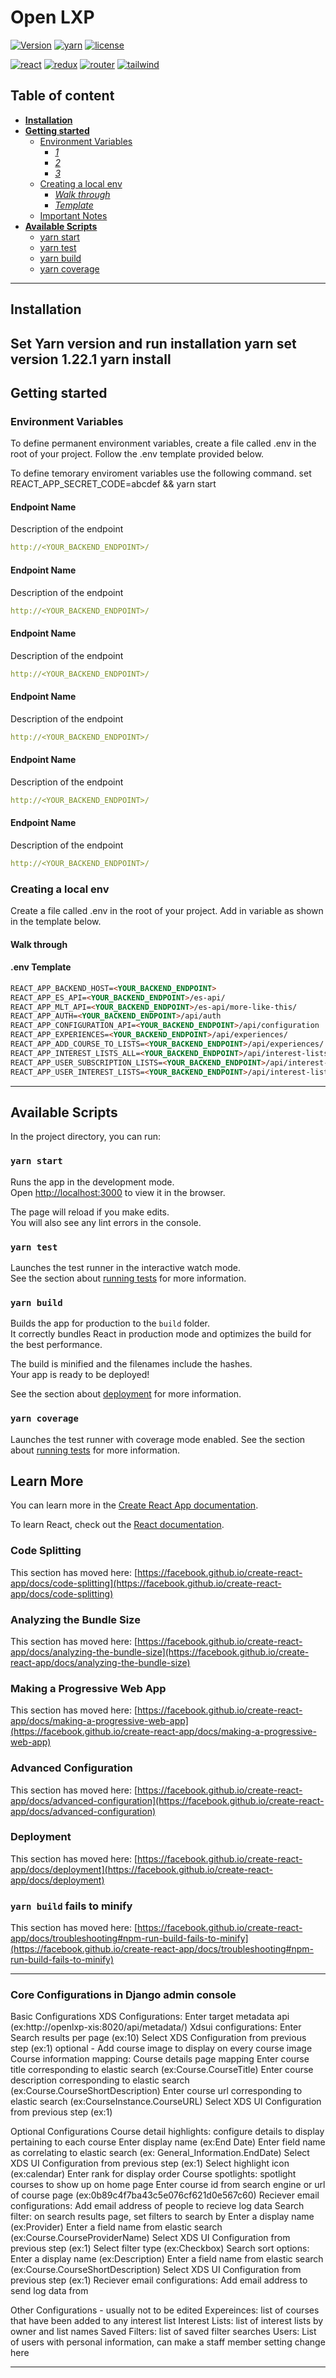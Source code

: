 # Open LXP

[![Version](https://img.shields.io/badge/version-prototype-yellow)](https://github.com/OpenLXP/openlxp-xds-ui)
[![yarn](https://img.shields.io/badge/yarn-1.22.1-blue)](https://yarnpkg.com/)
[![license](https://img.shields.io/badge/license-Apache_2.0-green)](https://github.com/OpenLXP/openlxp-xds-ui/blob/main/LICENSE)

[![react](https://img.shields.io/badge/react-17.0.1-61dafb)](https://reactjs.org/)
[![redux](https://img.shields.io/badge/redux-4.0.5-764abc)](https://redux-toolkit.js.org/)
[![router](https://img.shields.io/badge/router-5.2.0-red)](https://reactrouter.com/web/guides/quick-start)
[![tailwind](https://img.shields.io/badge/tailwind-2.2.2-22d3ee)](https://redux-toolkit.js.org/)

## Table of content

- [**Installation**](#installation)
- [**Getting started**](#getting-started)
  - [Environment Variables](#variables)
    - [_1_](#endpoint-1)
    - [_2_](#endpoint-2)
    - [_3_](#endpoint-3)
  - [Creating a local env](#creating-a-local-env)
    - [_Walk through_](#walk-through)
    - [_Template_](#template)
  - [Important Notes](#important-notes)
- [**Available Scripts**](#available-scripts)
  - [yarn start](#yarn-start)
  - [yarn test](#yarn-test)
  - [yarn build](#yarn-build)
  - [yarn coverage](#yarn-coverage)

---

## Installation

Set Yarn version and run installation
    yarn set version 1.22.1
    yarn install
---

## Getting started


### Environment Variables

To define permanent environment variables, create a file called .env in the root of your project.
Follow the .env template provided below.

To define temorary enviroment variables use the following command.
set REACT_APP_SECRET_CODE=abcdef && yarn start

#### **Endpoint Name**

Description of the endpoint

```yaml
http://<YOUR_BACKEND_ENDPOINT>/
```

#### **Endpoint Name**

Description of the endpoint

```yaml
http://<YOUR_BACKEND_ENDPOINT>/
```

#### **Endpoint Name**

Description of the endpoint

```yaml
http://<YOUR_BACKEND_ENDPOINT>/
```

#### **Endpoint Name**

Description of the endpoint

```yaml
http://<YOUR_BACKEND_ENDPOINT>/
```

#### **Endpoint Name**

Description of the endpoint

```yaml
http://<YOUR_BACKEND_ENDPOINT>/
```

#### **Endpoint Name**

Description of the endpoint

```yaml
http://<YOUR_BACKEND_ENDPOINT>/
```

### Creating a local env

Create a file called .env in the root of your project. Add in variable as shown in the template below.

#### **Walk through**

#### **.env Template**

```html
REACT_APP_BACKEND_HOST=<YOUR_BACKEND_ENDPOINT>
REACT_APP_ES_API=<YOUR_BACKEND_ENDPOINT>/es-api/
REACT_APP_MLT_API=<YOUR_BACKEND_ENDPOINT>/es-api/more-like-this/
REACT_APP_AUTH=<YOUR_BACKEND_ENDPOINT>/api/auth
REACT_APP_CONFIGURATION_API=<YOUR_BACKEND_ENDPOINT>/api/configuration
REACT_APP_EXPERIENCES=<YOUR_BACKEND_ENDPOINT>/api/experiences/
REACT_APP_ADD_COURSE_TO_LISTS=<YOUR_BACKEND_ENDPOINT>/api/experiences/
REACT_APP_INTEREST_LISTS_ALL=<YOUR_BACKEND_ENDPOINT>/api/interest-lists/
REACT_APP_USER_SUBSCRIPTION_LISTS=<YOUR_BACKEND_ENDPOINT>/api/interest-lists/subscriptions
REACT_APP_USER_INTEREST_LISTS=<YOUR_BACKEND_ENDPOINT>/api/interest-lists/owned
```

---

## Available Scripts

In the project directory, you can run:

### `yarn start`

Runs the app in the development mode.\
Open [http://localhost:3000](http://localhost:3000) to view it in the browser.

The page will reload if you make edits.\
You will also see any lint errors in the console.

### `yarn test`

Launches the test runner in the interactive watch mode.\
See the section about [running tests](https://facebook.github.io/create-react-app/docs/running-tests) for more information.

### `yarn build`

Builds the app for production to the `build` folder.\
It correctly bundles React in production mode and optimizes the build for the best performance.

The build is minified and the filenames include the hashes.\
Your app is ready to be deployed!

See the section about [deployment](https://facebook.github.io/create-react-app/docs/deployment) for more information.

### `yarn coverage`

Launches the test runner with coverage mode enabled.
See the section about [running tests](https://facebook.github.io/create-react-app/docs/running-tests) for more information.

## Learn More

You can learn more in the [Create React App documentation](https://facebook.github.io/create-react-app/docs/getting-started).

To learn React, check out the [React documentation](https://reactjs.org/).

### Code Splitting

This section has moved here: [https://facebook.github.io/create-react-app/docs/code-splitting](https://facebook.github.io/create-react-app/docs/code-splitting)

### Analyzing the Bundle Size

This section has moved here: [https://facebook.github.io/create-react-app/docs/analyzing-the-bundle-size](https://facebook.github.io/create-react-app/docs/analyzing-the-bundle-size)

### Making a Progressive Web App

This section has moved here: [https://facebook.github.io/create-react-app/docs/making-a-progressive-web-app](https://facebook.github.io/create-react-app/docs/making-a-progressive-web-app)

### Advanced Configuration

This section has moved here: [https://facebook.github.io/create-react-app/docs/advanced-configuration](https://facebook.github.io/create-react-app/docs/advanced-configuration)

### Deployment

This section has moved here: [https://facebook.github.io/create-react-app/docs/deployment](https://facebook.github.io/create-react-app/docs/deployment)

### `yarn build` fails to minify

This section has moved here: [https://facebook.github.io/create-react-app/docs/troubleshooting#npm-run-build-fails-to-minify](https://facebook.github.io/create-react-app/docs/troubleshooting#npm-run-build-fails-to-minify)

---

### Core Configurations in Django admin console

Basic Configurations
XDS Configurations:
Enter target metadata api (ex:http://openlxp-xis:8020/api/metadata/)
Xdsui configurations:
Enter Search results per page (ex:10)
Select XDS Configuration from previous step (ex:1)
optional - Add course image to display on every course image
Course information mapping: Course details page mapping
Enter course title corresponding to elastic search (ex:Course.CourseTitle)
Enter course description corresponding to elastic search (ex:Course.CourseShortDescription)
Enter course url corresponding to elastic search (ex:CourseInstance.CourseURL)
Select XDS UI Configuration from previous step (ex:1)

Optional Configurations
Course detail highlights: configure details to display pertaining to each course
Enter display name (ex:End Date)
Enter field name as correlating to elastic search (ex: General_Information.EndDate)
Select XDS UI Configuration from previous step (ex:1)
Select highlight icon (ex:calendar)
Enter rank for display order
Course spotlights: spotlight courses to show up on home page
Enter course id from search engine or url of course page (ex:0b89c4f7ba43c5e076cf621d0e567c60)
Reciever email configurations:
Add email address of people to recieve log data
Search filter: on search results page, set filters to search by
Enter a display name (ex:Provider)
Enter a field name from elastic search (ex:Course.CourseProviderName)
Select XDS UI Configuration from previous step (ex:1)
Select filter type (ex:Checkbox)
Search sort options:
Enter a display name (ex:Description)
Enter a field name from elastic search (ex:Course.CourseShortDescription)
Select XDS UI Configuration from previous step (ex:1)
Reciever email configurations:
Add email address to send log data from

Other Configurations - usually not to be edited
Expereinces: list of courses that have been added to any interest list
Interest Lists: list of interest lists by owner and list names
Saved Filters: list of saved filter searches
Users: List of users with personal information, can make a staff member setting change here

---